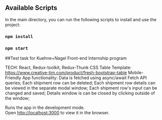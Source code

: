 ## Available Scripts

In the main directory, you can run the following scripts to install and use the project:

### `npm install`

### `npm start`

##Test task for Kuehne+Nagel Front-end Internship program

TECH: React, Redux-toolkit, Redux-Thunk
CSS Table Template: https://www.creative-tim.com/product/fresh-bootstrap-table
Mobile-Friendly
App functionality:
Data is fetched using async/await Fetch API queries;
Each shipment row can be deleted;
Each shipment row details can be viewed in the separate modal window;
Each shipment row's input can be changed and saved;
Details window is can be closed by clicking outside of the window;

Runs the app in the development mode.\
Open [http://localhost:3000](http://localhost:3000) to view it in the browser.

